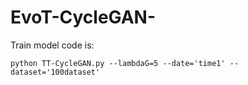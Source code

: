 # EvoT-CycleGAN-


Train model code is:
```
python TT-CycleGAN.py --lambdaG=5 --date='time1' --dataset='100dataset'
```
